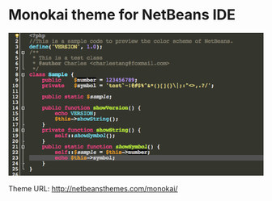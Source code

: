 # Monokai theme for NetBeans IDE

![Image](Uploaded-Monokai.png)

Theme URL: http://netbeansthemes.com/monokai/
